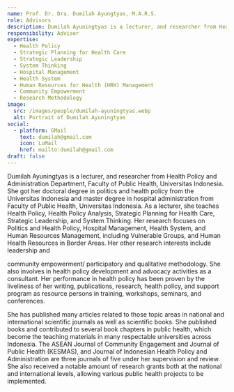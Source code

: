 ```yaml
---
name: Prof. Dr. Dra. Dumilah Ayungtyas, M.A.R.S.
role: Advisors
description: Dumilah Ayuningtyas is a lecturer, and researcher from Health Policy and Administration Department, Faculty of Public Health, Universitas Indonesia.
responsibility: Advisor
expertise:
  - Health Policy
  - Strategic Planning for Health Care
  - Strategic Leadership
  - System Thinking
  - Hospital Management
  - Health System
  - Human Resources for Health (HRH) Management
  - Community Empowerment
  - Research Methodology
image:
  src: /images/people/dumilah-ayuningtyas.webp
  alt: Portrait of Dumilah Ayuningtyas
social:
  - platform: GMail
    text: dumilah@gmail.com
    icon: LuMail
    href: mailto:dumilah@gmail.com
draft: false
---
```


Dumilah Ayuningtyas is a lecturer, and researcher from Health Policy and Administration Department, Faculty of Public Health, Universitas Indonesia. She got her doctoral degree in politics and health policy from the Universitas Indonesia and master degree in hospital administration from Faculty of Public Health, Universitas Indonesia. As a lecturer, she teaches Health Policy, Health Policy Analysis, Strategic Planning for Health Care, Strategic Leadership, and System Thinking. Her research focuses on Politics and Health Policy, Hospital Management, Health System, and Human Resources Management, including Vulnerable Groups, and Human Health Resources in Border Areas. Her other research interests include leadership and

community empowerment/ participatory and qualitative methodology. She also involves in health policy development and advocacy activities as a consultant. Her performance in health policy has been proven by the liveliness of her writing, publications, research, health policy, and support program as resource persons in training, workshops, seminars, and conferences.

She has published many articles related to those topic areas in national and international scientific journals as well as scientific books. She published books and contributed to several book chapters in public health, which become the teaching materials in many respectable universities across Indonesia. The ASEAN Journal of Community Engagement and Journal of Public Health (KESMAS), and Journal of Indonesian Health Policy and Administration are three journals of five under her supervision and review. She also received a notable amount of research grants both at the national and international levels, allowing various public health projects to be implemented.
